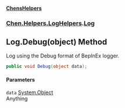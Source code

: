 
#### [ChensHelpers](index 'index')

### [Chen.Helpers.LogHelpers](Chen_Helpers_LogHelpers 'Chen.Helpers.LogHelpers').[Log](Chen_Helpers_LogHelpers_Log 'Chen.Helpers.LogHelpers.Log')

## Log.Debug(object) Method
Log using the Debug format of BepInEx logger.  
```csharp
public void Debug(object data);
```

#### Parameters
<a name='Chen_Helpers_LogHelpers_Log_Debug(object)_data'></a>
`data` [System.Object](https://docs.microsoft.com/en-us/dotnet/api/System.Object 'System.Object')  
Anything
  
